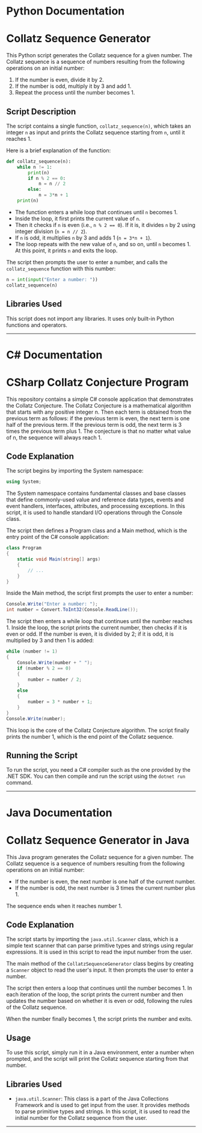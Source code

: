 # Python Documentation

# Collatz Sequence Generator

This Python script generates the Collatz sequence for a given number. The Collatz sequence is a sequence of numbers resulting from the following operations on an initial number:

1. If the number is even, divide it by 2.
2. If the number is odd, multiply it by 3 and add 1.
3. Repeat the process until the number becomes 1.

## Script Description

The script contains a single function, `collatz_sequence(n)`, which takes an integer `n` as input and prints the Collatz sequence starting from `n`, until it reaches 1.

Here is a brief explanation of the function:

```python
def collatz_sequence(n):
    while n != 1:
        print(n)
        if n % 2 == 0:
            n = n // 2
        else:
            n = 3*n + 1
    print(n)
```

- The function enters a while loop that continues until `n` becomes 1.
- Inside the loop, it first prints the current value of `n`.
- Then it checks if `n` is even (i.e., `n % 2 == 0`). If it is, it divides `n` by 2 using integer division (`n = n // 2`).
- If `n` is odd, it multiplies `n` by 3 and adds 1 (`n = 3*n + 1`).
- The loop repeats with the new value of `n`, and so on, until `n` becomes 1. At this point, it prints `n` and exits the loop.

The script then prompts the user to enter a number, and calls the `collatz_sequence` function with this number:

```python
n = int(input("Enter a number: "))
collatz_sequence(n)
```

## Libraries Used

This script does not import any libraries. It uses only built-in Python functions and operators.

---

# C# Documentation

# CSharp Collatz Conjecture Program

This repository contains a simple C# console application that demonstrates the Collatz Conjecture. The Collatz Conjecture is a mathematical algorithm that starts with any positive integer n. Then each term is obtained from the previous term as follows: if the previous term is even, the next term is one half of the previous term. If the previous term is odd, the next term is 3 times the previous term plus 1. The conjecture is that no matter what value of n, the sequence will always reach 1.

## Code Explanation

The script begins by importing the System namespace:

```csharp
using System;
```

The System namespace contains fundamental classes and base classes that define commonly-used value and reference data types, events and event handlers, interfaces, attributes, and processing exceptions. In this script, it is used to handle standard I/O operations through the Console class.

The script then defines a Program class and a Main method, which is the entry point of the C# console application:

```csharp
class Program
{
    static void Main(string[] args)
    {
        // ...
    }
}
```

Inside the Main method, the script first prompts the user to enter a number:

```csharp
Console.Write("Enter a number: ");
int number = Convert.ToInt32(Console.ReadLine());
```

The script then enters a while loop that continues until the number reaches 1. Inside the loop, the script prints the current number, then checks if it is even or odd. If the number is even, it is divided by 2; if it is odd, it is multiplied by 3 and then 1 is added:

```csharp
while (number != 1)
{
    Console.Write(number + " ");
    if (number % 2 == 0)
    {
        number = number / 2;
    }
    else
    {
        number = 3 * number + 1;
    }
}
Console.Write(number);
```

This loop is the core of the Collatz Conjecture algorithm. The script finally prints the number 1, which is the end point of the Collatz sequence.

## Running the Script

To run the script, you need a C# compiler such as the one provided by the .NET SDK. You can then compile and run the script using the `dotnet run` command.

---

# Java Documentation

# Collatz Sequence Generator in Java

This Java program generates the Collatz sequence for a given number. The Collatz sequence is a sequence of numbers resulting from the following operations on an initial number:

- If the number is even, the next number is one half of the current number.
- If the number is odd, the next number is 3 times the current number plus 1.

The sequence ends when it reaches number 1.

## Code Explanation

The script starts by importing the `java.util.Scanner` class, which is a simple text scanner that can parse primitive types and strings using regular expressions. It is used in this script to read the input number from the user.

The main method of the `CollatzSequenceGenerator` class begins by creating a `Scanner` object to read the user's input. It then prompts the user to enter a number.

The script then enters a loop that continues until the number becomes 1. In each iteration of the loop, the script prints the current number and then updates the number based on whether it is even or odd, following the rules of the Collatz sequence.

When the number finally becomes 1, the script prints the number and exits.

## Usage

To use this script, simply run it in a Java environment, enter a number when prompted, and the script will print the Collatz sequence starting from that number.

## Libraries Used

- `java.util.Scanner`: This class is a part of the Java Collections Framework and is used to get input from the user. It provides methods to parse primitive types and strings. In this script, it is used to read the initial number for the Collatz sequence from the user.

---
